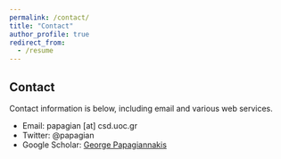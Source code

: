 ```yaml
---
permalink: /contact/
title: "Contact"
author_profile: true
redirect_from:
  - /resume
---
```


## Contact

Contact information is below, including email and various web services.

- Email: papagian [at] csd.uoc.gr
- Twitter: @papagian
- Google Scholar: [George Papagiannakis](https://scholar.google.com/citations?user=rUfyI3MAAAAJ&hl=en)
